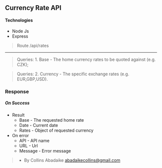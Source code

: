 ## Currency Rate API

#### Technologies

-   Node Js
-   Express

> Route /api/rates

---

> Queries: 1. Base - The home currency rates to be quoted against (e.g. CZK);

> Queries: 2. Currency - The specific exchange rates (e.g. EUR,GBP,USD).

### Response

##### On Success

-   Result
    -   Base - The requested home rate
    -   Date - Current date
    -   Rates - Object of requested currency
-   On error
    -   API - API name
    -   URL - Url
    -   Message - Error message

> -   By Collins Abadaike abadaikecollins@gmail.com
